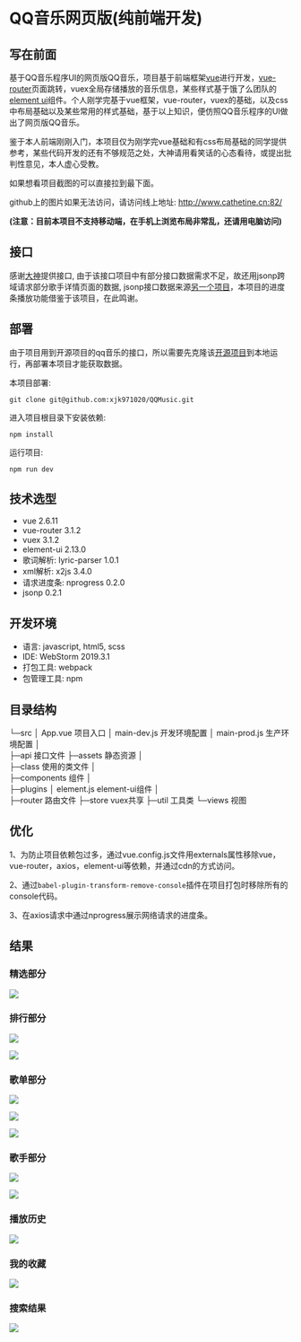 # QQ音乐网页版(纯前端开发)

## 写在前面

基于QQ音乐程序UI的网页版QQ音乐，项目基于前端框架[vue](https://github.com/vuejs/vue#readme)进行开发，[vue-router](https://github.com/vuejs/vue-router#readme)页面跳转，vuex全局存储播放的音乐信息，某些样式基于饿了么团队的[element ui](https://element.eleme.cn/#/zh-CN)组件。个人刚学完基于vue框架，vue-router，vuex的基础，以及css中布局基础以及某些常用的样式基础，基于以上知识，便仿照QQ音乐程序的UI做出了网页版QQ音乐。

鉴于本人前端刚刚入门，本项目仅为刚学完vue基础和有css布局基础的同学提供参考，某些代码开发的还有不够规范之处，大神请用看笑话的心态看待，或提出批判性意见，本人虚心受教。

如果想看项目截图的可以直接拉到最下面。

github上的图片如果无法访问，请访问线上地址: http://www.cathetine.cn:82/

**(注意：目前本项目不支持移动端，在手机上浏览布局非常乱，还请用电脑访问)**

## 接口

感谢[大神](https://github.com/rain120/qq-music-api)提供接口, 由于该接口项目中有部分接口数据需求不足，故还用jsonp跨域请求部分歌手详情页面的数据, jsonp接口数据来源[另一个项目](https://github.com/BiggerHacker/nature-music)，本项目的进度条播放功能借鉴于该项目，在此鸣谢。

## 部署

由于项目用到开源项目的qq音乐的接口，所以需要先克隆该[开源项目](https://github.com/rain120/qq-music-api)到本地运行，再部署本项目才能获取数据。

本项目部署:

`git clone git@github.com:xjk971020/QQMusic.git`

进入项目根目录下安装依赖:

`npm install`

运行项目:

`npm run dev`

## 技术选型

- vue 2.6.11
- vue-router 3.1.2
- vuex 3.1.2
- element-ui 2.13.0
- 歌词解析: lyric-parser 1.0.1
- xml解析: x2js 3.4.0
- 请求进度条: nprogress 0.2.0
- jsonp 0.2.1

## 开发环境

- 语言: javascript, html5, scss
- IDE: WebStorm 2019.3.1
- 打包工具: webpack
- 包管理工具: npm

## 目录结构

└─src
    │  App.vue          项目入口
    │  main-dev.js     开发环境配置
    │  main-prod.js   生产环境配置
    │  
    ├─api                 接口文件
    ├─assets           静态资源
    │          
    ├─class              使用的类文件
    │      
    ├─components   组件
    │      
    ├─plugins
    │      element.js  element-ui组件
    │      
    ├─router             路由文件
    ├─store               vuex共享
    ├─util                  工具类
    └─views              视图

## 优化

1、为防止项目依赖包过多，通过vue.config.js文件用externals属性移除vue，vue-router，axios，element-ui等依赖，并通过cdn的方式访问。

2、通过`babel-plugin-transform-remove-console`插件在项目打包时移除所有的console代码。

3、在axios请求中通过nprogress展示网络请求的进度条。

## 结果

### 精选部分

![](http://cdn.cathetine.cn/image/qqmusic/1.jpg)

### 排行部分

![](http://cdn.cathetine.cn/image/qqmusic/2.jpg)

![](http://cdn.cathetine.cn/image/qqmusic/3.jpg)

### 歌单部分

![](http://cdn.cathetine.cn/image/qqmusic/4.jpg)

![](http://cdn.cathetine.cn/image/qqmusic/5.jpg)

![](http://cdn.cathetine.cn/image/qqmusic/6.jpg)

### 歌手部分

![](http://cdn.cathetine.cn/image/qqmusic/7.jpg)

![](http://cdn.cathetine.cn/image/qqmusic/8.jpg)

### 播放历史

![](http://cdn.cathetine.cn/image/qqmusic/9.jpg)

### 我的收藏

![](http://cdn.cathetine.cn/image/qqmusic/10.jpg)

### 搜索结果

![](http://cdn.cathetine.cn/image/qqmusic/11.jpg)